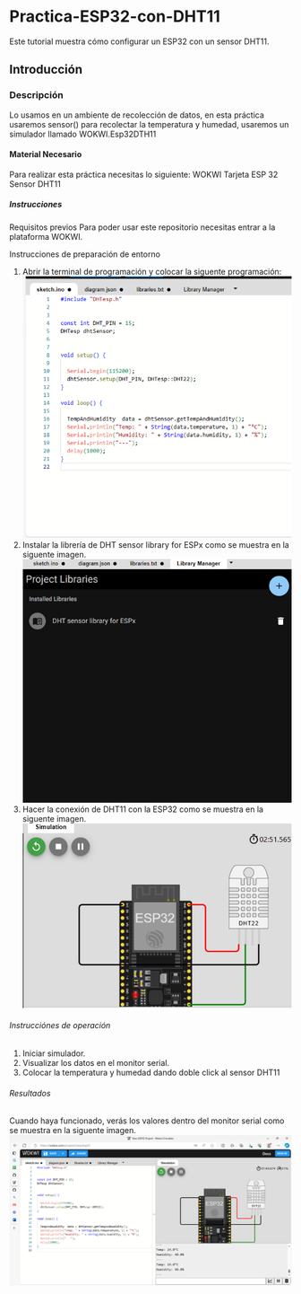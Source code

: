 # Practica-ESP32-con-DHT11
Este tutorial muestra cómo configurar un ESP32 con un sensor DHT11.
## Introducción
### Descripción
Lo usamos en un ambiente de recolección de datos, en esta práctica usaremos sensor() para recolectar la temperatura y humedad, usaremos un simulador llamado WOKWI.Esp32DTH11
#### Material Necesario
Para realizar esta práctica necesitas lo siguiente:
WOKWI
Tarjeta ESP 32
Sensor DHT11
##### Instrucciones 
Requisitos previos
Para poder usar este repositorio necesitas entrar a la plataforma WOKWI.

Instrucciones de preparación de entorno
1. Abrir la terminal de programación y colocar la siguente programación:
![.](https://github.com/AdalGuadarrama/Practica-ESP32-con-DHT11/blob/main/captura%201.png)
2. Instalar la librería de DHT sensor library for ESPx como se muestra en la siguente imagen.
![.](https://github.com/AdalGuadarrama/Practica-ESP32-con-DHT11/blob/main/Captura%20de%20pantalla%20(2).png)
3. Hacer la conexión de DHT11 con la ESP32 como se muestra en la siguente imagen.
![.](https://github.com/AdalGuadarrama/Practica-ESP32-con-DHT11/blob/main/Captura%20de%20pantalla%20(3).png)
###### Instrucciónes de operación
1. Iniciar simulador.
2. Visualizar los datos en el monitor serial.
3. Colocar la temperatura y humedad dando doble click al sensor DHT11
###### Resultados
Cuando haya funcionado, verás los valores dentro del monitor serial como se muestra en la siguente imagen.
![.](https://github.com/AdalGuadarrama/Practica-ESP32-con-DHT11/blob/main/New%20ESP32%20Project%20-%20Wokwi%20Simulator%20y%208%20p%C3%A1ginas%20m%C3%A1s%20-%20Perfil%201_%20Microsoft%E2%80%8B%20Edge%2016_12_2023%2009_08_29%20a.%20m..png)
